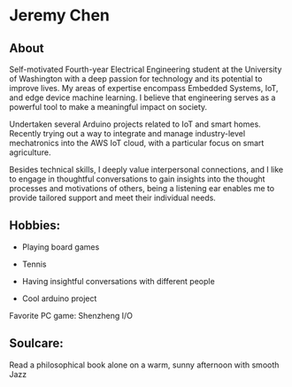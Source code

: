 # Jeremy Chen
## About
Self-motivated Fourth-year Electrical Engineering student at the University of Washington with a deep passion for technology and its potential to improve lives. My areas of expertise encompass Embedded Systems, IoT, and edge device machine learning. I believe that engineering serves as a powerful tool to make a meaningful impact on society.

Undertaken several Arduino projects related to IoT and smart homes. Recently trying out a way to integrate and manage industry-level mechatronics into the AWS IoT cloud, with a particular focus on smart agriculture.

Besides technical skills, I deeply value interpersonal connections, and I like to engage in thoughtful conversations to gain insights into the thought processes and motivations of others, being a listening ear enables me to provide tailored support and meet their individual needs.

## Hobbies:
* Playing board games

* Tennis

* Having insightful conversations with different people

* Cool arduino project

Favorite PC game: Shenzheng I/O


## Soulcare:
Read a philosophical book alone on a warm, sunny afternoon with smooth Jazz
